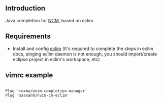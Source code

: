 
## Introduction

Java completion for [NCM](https://github.com/roxma/nvim-completion-manager),
based on eclim

## Requirements

- Install and config [eclim](http://eclim.org) (It's required to complete the steps in eclim docs, pinging eclim daemon is not enough, you should import/create eclipse project in eclim's workspace, etc)


## vimrc example

```vim

Plug 'roxma/nvim-completion-manager'
Plug 'sassanh/nvim-cm-eclim'

```
